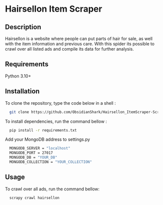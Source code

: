 # Hairsellon Item Scraper



## Description

Hairsellon is a website where people can put parts of hair for sale, as well with the item information and previous care. With this spider its possible 
to crawl over all listed ads and compile its data for further analysis.

## Requirements

Python 3.10+


## Installation

To clone the repository, type the code below in a shell :

```bash
  git clone https://github.com/ObsidianShark/Hairsellon_ItemScraper-Scrapy.git  
```

To install dependencies, run the command bellow :

```bash
  pip install -r requirements.txt
```
Add your MongoDB address to settings.py

```bash
  MONGODB_SERVER = "localhost"
  MONGODB_PORT = 27017
  MONGODB_DB = "YOUR_DB"
  MONGODB_COLLECTION = "YOUR_COLLECTION"
```


## Usage


To crawl over all ads, run the command bellow:

```bash
  scrapy crawl hairsellon 
```




